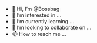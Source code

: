 - 👋 Hi, I’m @Bossbag
- 👀 I’m interested in ...
- 🌱 I’m currently learning ...
- 💞️ I’m looking to collaborate on ...
- 📫 How to reach me ...

<!---
Bossbag/Bossbag is a ✨ special ✨ repository because its `README.md` (this file) appears on your GitHub profile.
You can click the Preview link to take a look at your changes.
--->
